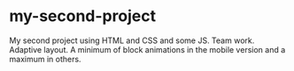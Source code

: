 # my-second-project
My second project using HTML and CSS and some JS. Team work. Adaptive layout. A minimum of block animations in the mobile version and a maximum in others.
